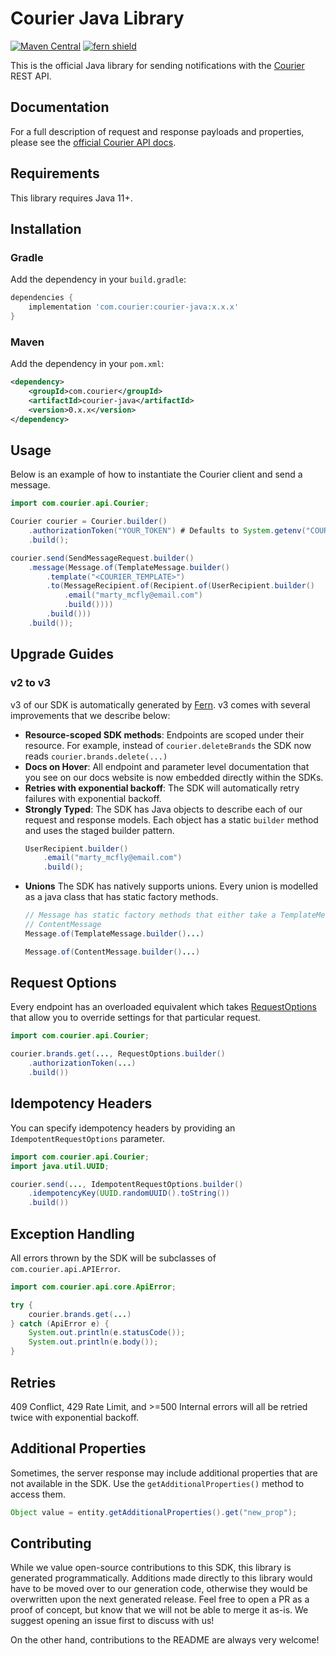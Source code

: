 # Courier Java Library

[![Maven Central](https://img.shields.io/maven-central/v/com.courier/courier-java)](https://central.sonatype.com/artifact/com.courier/courier-java)
[![fern shield](https://img.shields.io/badge/%F0%9F%8C%BF-SDK%20generated%20by%20Fern-brightgreen)](https://buildwithfern.com/?utm_source=trycourier/courier-java/readme)

This is the official Java library for sending notifications with the [Courier](https://courier.com) REST API.

## Documentation

For a full description of request and response payloads and properties, please see the
[official Courier API docs](https://www.courier.com/docs/reference/).

## Requirements

This library requires Java 11+. 

## Installation

### Gradle

Add the dependency in your `build.gradle`:

```groovy
dependencies {
    implementation 'com.courier:courier-java:x.x.x'
}
```

### Maven

Add the dependency in your `pom.xml`:

```xml
<dependency>
    <groupId>com.courier</groupId>
    <artifactId>courier-java</artifactId>
    <version>0.x.x</version>
</dependency>
```

## Usage
Below is an example of how to instantiate the Courier client
and send a message. 

```java
import com.courier.api.Courier;

Courier courier = Courier.builder()
    .authorizationToken("YOUR_TOKEN") # Defaults to System.getenv("COURIER_AUTHORIZATION_TOKEN")    
    .build();

courier.send(SendMessageRequest.builder()
    .message(Message.of(TemplateMessage.builder()
        .template("<COURIER_TEMPLATE>")
        .to(MessageRecipient.of(Recipient.of(UserRecipient.builder()
            .email("marty_mcfly@email.com")
            .build())))
        .build()))
    .build());
```

## Upgrade Guides

### v2 to v3

v3 of our SDK is automatically generated by [Fern](https://buildwithfern.com/). v3 comes
with several improvements that we describe below:

- **Resource-scoped SDK methods**: Endpoints are scoped under their resource. For
  example, instead of `courier.deleteBrands` the SDK now reads `courier.brands.delete(...)`
- **Docs on Hover**: All endpoint and parameter level documentation that you see
  on our docs website is now embedded directly within the SDKs.
- **Retries with exponential backoff**: The SDK will automatically retry failures with
  exponential backoff.
- **Strongly Typed**: The SDK has Java objects to describe each of our request and 
  response models. Each object has a static `builder` method and uses the staged 
  builder pattern. 
    ```java
    UserRecipient.builder()
        .email("marty_mcfly@email.com")
        .build(); 
    ```
- **Unions** The SDK has natively supports unions. Every union is modelled as a java
  class that has static factory methods. 
  ```java
  // Message has static factory methods that either take a TemplateMessage or 
  // ContentMessage
  Message.of(TemplateMessage.builder()...)
  
  Message.of(ContentMessage.builder()...)
  ```

## Request Options
Every endpoint has an overloaded equivalent which takes [RequestOptions](./src/main/java/com/courier/api/core/RequestOptions.java)
that allow you to override settings for that particular request. 

```java
import com.courier.api.Courier;

courier.brands.get(..., RequestOptions.builder()
    .authorizationToken(...)
    .build())
```

## Idempotency Headers
You can specify idempotency headers by providing an `IdempotentRequestOptions` parameter. 

```java
import com.courier.api.Courier;
import java.util.UUID;

courier.send(..., IdempotentRequestOptions.builder()
    .idempotencyKey(UUID.randomUUID().toString())
    .build())
```

## Exception Handling
All errors thrown by the SDK will be subclasses of `com.courier.api.APIError`.

```java
import com.courier.api.core.ApiError;

try {
    courier.brands.get(...)
} catch (ApiError e) {
    System.out.println(e.statusCode());
    System.out.println(e.body());
}
```

## Retries
409 Conflict, 429 Rate Limit, and >=500 Internal errors will all be retried twice
with exponential backoff.

## Additional Properties
Sometimes, the server response may include additional properties that are not
available in the SDK. Use the `getAdditionalProperties()` method to access them.

```java
Object value = entity.getAdditionalProperties().get("new_prop");
```

## Contributing
While we value open-source contributions to this SDK, this library is generated programmatically. 
Additions made directly to this library would have to be moved over to our generation code, otherwise 
they would be overwritten upon the next generated release. Feel free to open a PR as a proof of concept, 
but know that we will not be able to merge it as-is. We suggest opening an issue first to discuss with us!

On the other hand, contributions to the README are always very welcome!